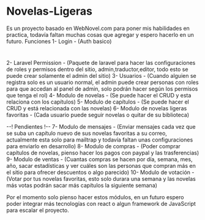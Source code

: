 # Novelas-Ligeras
Es un proyecto basado en WebNovel.com para poner mis habilidades en practica, todavía faltan muchas cosas que agregar y espero hacerlo en un futuro.
Funciones
1- Login - (Auth basico)
#
2- Laravel Permission - (Paquete de laravel para hacer las configuraciones de roles y permisos dentro del sitio, admin,traductor,editor, todo esto se puede crear solamente el admin del sitio) 
3- Usuarios - (Cuando alguien se registra solo es un usuario normal, el admin puede crear personas con roles para que accedan al panel de admin, solo podrán hacer según los permisos que tenga el rol)
4- Modulo de novelas - (Se puede hacer el CRUD y esta relaciona con los capítulos)
5- Modulo de capítulos - (Se puede hacer el CRUD y está relacionada con las novelas)
6- Modulo de novelas ligeras favoritas - (Cada usuario puede seguir novelas o quitar de su biblioteca)

--! Pendientes !--
7- Modulo de mensajes - (Enviar mensajes cada vez que se suba un capítulo nuevo de sus novelas favoritas a su correo, actualmente esta solo para mailtrap y todavía faltan unas configuraciones para enviarlo en desarrollo)
8- Modulo de compras - (Poder comprar capítulos de novelas, pienso hacer los pagos con paypal y las trasferencias)
9- Modulo de ventas - (Cuantas compras se hacen por día, semana, mes, año, sacar estadísticas y ver cuáles son las personas que compran más en el sitio para ofrecer descuentos o algo parecido)
10- Modulo de votación - (Votar por tus novelas favoritas, esto solo durara una semana y las novelas más votas podrán sacar más capítulos la siguiente semana)

Por el momento solo pienso hacer estos módulos, en un futuro espero poder integrar más tecnologías con react o algun framework de JavaScript para escalar el proyecto. 

